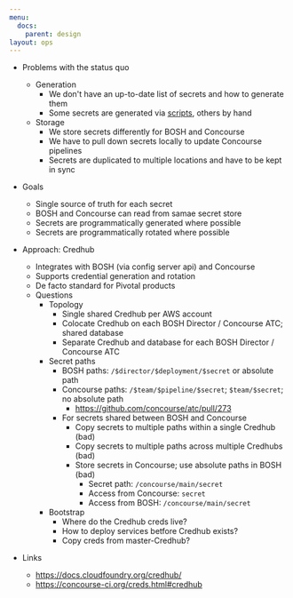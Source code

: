 ```yaml
---
menu:
  docs:
    parent: design
layout: ops
---
```


* Problems with the status quo
    * Generation
        * We don't have an up-to-date list of secrets and how to generate them
        * Some secrets are generated via [scripts](https://github.com/18F/cg-secret-rotation), others by hand
    * Storage
        * We store secrets differently for BOSH and Concourse
        * We have to pull down secrets locally to update Concourse pipelines
        * Secrets are duplicated to multiple locations and have to be kept in sync
* Goals
    * Single source of truth for each secret
    * BOSH and Concourse can read from samae secret store
    * Secrets are programmatically generated where possible
    * Secrets are programmatically rotated where possible
* Approach: Credhub
    * Integrates with BOSH (via config server api) and Concourse
    * Supports credential generation and rotation
    * De facto standard for Pivotal products
    * Questions
        * Topology
            * Single shared Credhub per AWS account
            * Colocate Credhub on each BOSH Director / Concourse ATC; shared database
            * Separate Credhub and database for each BOSH Director / Concourse ATC
        * Secret paths
            * BOSH paths: `/$director/$deployment/$secret` or absolute path
            * Concourse paths: `/$team/$pipeline/$secret`; `$team/$secret`; no absolute path
                * https://github.com/concourse/atc/pull/273
            * For secrets shared between BOSH and Concourse
                * Copy secrets to multiple paths within a single Credhub (bad)
                * Copy secrets to multiple paths across multiple Credhubs (bad)
                * Store secrets in Concourse; use absolute paths in BOSH (bad)
                    * Secret path: `/concourse/main/secret`
                    * Access from Concourse: `secret`
                    * Access from BOSH: `/concourse/main/secret`
        * Bootstrap
            * Where do the Credhub creds live?
            * How to deploy services betfore Credhub exists?
            * Copy creds from master-Credhub?

* Links
    * https://docs.cloudfoundry.org/credhub/
    * https://concourse-ci.org/creds.html#credhub
